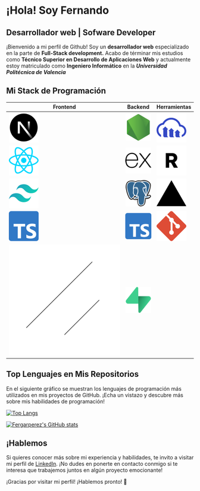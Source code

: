<!--
**fergarperez/fergarperez** is a ✨ _special_ ✨ repository because its `README.md` (this file) appears on your GitHub profile.

Here are some ideas to get you started:

- 🔭 I’m currently working on ...
- 🌱 I’m currently learning ...
- 👯 I’m looking to collaborate on ...
- 🤔 I’m looking for help with ...
- 💬 Ask me about ...
- 📫 How to reach me: ...
- 😄 Pronouns: ...
- ⚡ Fun fact: ...
-->

# ¡Hola! Soy Fernando

## Desarrollador web | Sofware Developer

¡Bienvenido a mi perfil de Github! Soy un **desarrollador web** especializado en 
la parte de **Full-Stack development.** Acabo de términar mis estudios como **Técnico
Superior en Desarrollo de Aplicaciones Web** y actualmente estoy matriculado como
**Ingeniero Informático** en la ***Universidad Politécnica de Valencia***

## Mi Stack de Programación

| Frontend | Backend | Herramientas |
| -------------------- | ------------------------ | ------------------------ |
| ![NextJS](assets/icons/nextjs_icon_dark.svg) | ![NodeJS](assets\icons\nodejs.svg) | ![Cloudinary](assets\icons\cloudinary.svg) |
| ![ReactJS](assets\icons\react.svg) | ![ExpressJS](assets\icons\expressjs.svg) | ![Resend](assets\icons\resend-icon-black.svg) |
| ![TailwindCSS](assets\icons\tailwindcss.svg) | ![PostgreSQL](assets\icons\postgresql.svg) | ![Vercel](assets\icons\Vercel_light.svg) |
| ![TypeScript](assets\icons\typescript.svg) | ![TypeScript](assets\icons\typescript.svg) | ![Git](assets\icons\git.svg) |
![Shadcn UI](assets\icons\shadcn\ui_light.svg) | ![Supabase](assets\icons\supabase.svg)

## Top Lenguajes en Mis Repositorios

En el siguiente
gráfico se muestran los lenguajes de programación más utilizados en mis
proyectos de GitHub. ¡Echa un vistazo y descubre más sobre mis habilidades de
programación!

[![Top
Langs](https://github-readme-stats.vercel.app/api/top-langs/?username=fergarperez&layout=compact&langs_count=10&hide_title=true)](https://github.com/fergarperez?tab=repositories)

[![Fergarperez's GitHub stats](https://github-readme-stats.vercel.app/api?username=fergarperez)](https://github.com/fergarperez/)

## ¡Hablemos

Si quieres conocer más sobre mi experiencia y habilidades, te invito a visitar
mi perfil de [LinkedIn](https://www.linkedin.com/in/fernando-garfella/). ¡No dudes
en ponerte en contacto conmigo si te interesa que trabajemos juntos en algún
proyecto emocionante!

¡Gracias por visitar mi perfil! ¡Hablemos pronto! 🚀 
